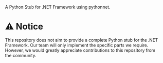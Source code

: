 A Python Stub for .NET Framework using pythonnet.

# ⚠ Notice
This repository does not aim to provide a complete Python stub for the .NET Framework.
Our team will only implement the specific parts we require.
However, we would greatly appreciate contributions to this repository from the community.
